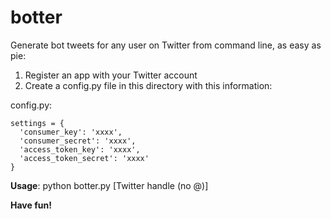 # botter
Generate bot tweets for any user on Twitter from command line, as easy as pie:

1. Register an app with your Twitter account
2. Create a config.py file in this directory with this information:

config.py:

    settings = {
      'consumer_key': 'xxxx',
      'consumer_secret': 'xxxx',
      'access_token_key': 'xxxx',
      'access_token_secret': 'xxxx'
    }

**Usage**: python botter.py [Twitter handle (no @)]

**Have fun!**